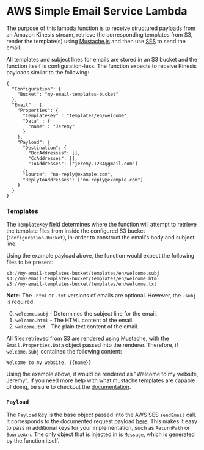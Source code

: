 # AWS Simple Email Service Lambda

The purpose of this lambda function is to receive structured payloads from an Amazon Kinesis stream, retrieve the corresponding templates from S3, render the template(s) using [Mustache.js](https://github.com/janl/mustache.js/) and then use [SES](https://aws.amazon.com/ses/) to send the email.

All templates and subject lines for emails are stored in an S3 bucket and the function itself is configuration-less. The function expects to receive Kinesis payloads similar to the following:

```
{
  "Configuration": {
    "Bucket": "my-email-templates-bucket"
  },
  "Email" : {
    "Properties": {
      "TemplateKey" : "templates/en/welcome",
      "Data" : {
        "name" : "Jeremy"
      }
    },
    "Payload": {
      "Destination": {
        "BccAddresses": [],
        "CcAddresses": [],
        "ToAddresses": ["jeremy.1234@gmail.com"]
      },
      "Source": "no-reply@example.com",
      "ReplyToAddresses": ["no-reply@example.com"]
    }
  }
}

```

### Templates

The `TemplateKey` field determines where the function will attempt to retrieve the template files from inside the configured S3 bucket (`Configuration.Bucket`), in-order to construct the email's body and subject line.

Using the example payload above, the function would expect the following files to be present:

```
s3://my-email-templates-bucket/templates/en/welcome.subj
s3://my-email-templates-bucket/templates/en/welcome.html
s3://my-email-templates-bucket/templates/en/welcome.txt
```

**Note:** The `.html` or `.txt` versions of emails are optional. However, the `.subj` is required.

0. `welcome.subj` - Determines the subject line for the email.
0. `welcome.html` - The HTML content of the email.
0. `welcome.txt` - The plain text content of the email.

All files retrieved from S3 are rendered using Mustache, with the `Email.Properties.Data` object passed into the renderer. Therefore, if `welcome.subj` contained the following content:

```
Welcome to my website, {{name}}
```

Using the example above, it would be rendered as "Welcome to my website, Jeremy". If you need more help with what mustache templates are capable of doing, be sure to checkout the [documentation](https://github.com/janl/mustache.js).

### `Payload`

The `Payload` key is the base object passed into the AWS SES `sendEmail` call. It corresponds to the documented request payload [here](http://docs.aws.amazon.com/AWSJavaScriptSDK/latest/AWS/SES.html#sendEmail-property). This makes it easy to pass in additional keys for your implementation, such as `ReturnPath` or `SourceArn`. The only object that is injected in is `Message`, which is generated by the function itself.
